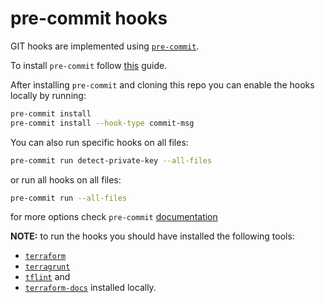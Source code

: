 # pre-commit hooks

GIT hooks are implemented using [`pre-commit`](https://pre-commit.com/).

To install `pre-commit` follow [this](https://pre-commit.com/#install) guide.

After installing `pre-commit` and cloning this repo you can enable the hooks locally by running:

```bash
pre-commit install
pre-commit install --hook-type commit-msg
```

You can also run specific hooks on all files:

```bash
pre-commit run detect-private-key --all-files
```

or run all hooks on all files:

```bash
pre-commit run --all-files
```

for more options check `pre-commit` [documentation](https://pre-commit.com/#advanced)

**NOTE:** to run the hooks you should have installed the following tools:
* [`terraform`](https://www.terraform.io/downloads.html)
* [`terragrunt`](https://terragrunt.gruntwork.io/docs/getting-started/install/)
* [`tflint`](https://github.com/terraform-linters/tflint) and
* [`terraform-docs`](https://github.com/terraform-docs/terraform-docs) installed locally.